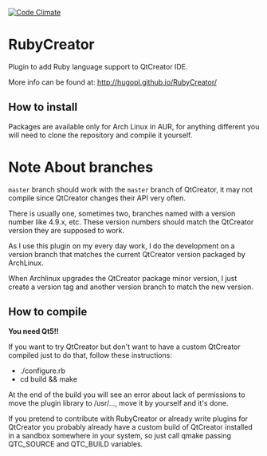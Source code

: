 [![Code Climate](https://codeclimate.com/github/hugopl/RubyCreator/badges/gpa.svg)](https://codeclimate.com/github/hugopl/RubyCreator)

# RubyCreator

Plugin to add Ruby language support to QtCreator IDE.

More info can be found at: http://hugopl.github.io/RubyCreator/

## How to install

Packages are available only for Arch Linux in AUR, for anything different you will need to clone the repository and compile it yourself.

# Note About branches

`master` branch should work with the `master` branch of QtCreator, it may not compile since QtCreator changes their API very often.

There is usually one, sometimes two, branches named with a version number like 4.9.x, etc. These version numbers should match the QtCreator version they are supposed to work.

As I use this plugin on my every day work, I do the development on a version branch that matches the current QtCreator version packaged by ArchLinux.

When Archlinux upgrades the QtCreator package minor version, I just create a version tag and another version branch to match the new version.

## How to compile

**You need Qt5!!**

If you want to try QtCreator but don't want to have a custom QtCreator compiled just to do that, follow these instructions:

* ./configure.rb
* cd build && make

At the end of the build you will see an error about lack of permissions to move the plugin library to /usr/..., move it by yourself and it's done.

If you pretend to contribute with RubyCreator or already write plugins for QtCreator you probably already have a custom build of QtCreator installed in
a sandbox somewhere in your system, so just call qmake passing QTC_SOURCE and QTC_BUILD variables.
